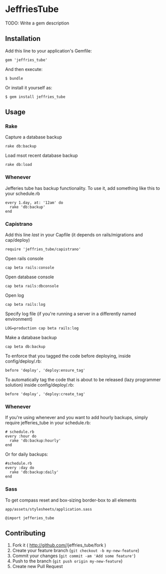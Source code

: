 # JeffriesTube

TODO: Write a gem description

## Installation

Add this line to your application's Gemfile:

    gem 'jeffries_tube'

And then execute:

    $ bundle

Or install it yourself as:

    $ gem install jeffries_tube

## Usage

### Rake
Capture a database backup
```
rake db:backup
```

Load msot recent database backup
```
rake db:load
```

### Whenever
Jefferies tube has backup functionality. To use it, add something like this to your
schedule.rb
```
every 1.day, at: '12am' do
  rake 'db:backup'
end
```

### Capistrano

Add this line *last* in your Capfile (it depends on rails/migrations and cap/deploy)
```
require 'jeffries_tube/capistrano'
```

Open rails console
```
cap beta rails:console
```

Open database console
```
cap beta rails:dbconsole
```

Open log
```
cap beta rails:log
```

Specify log file (if you're running a server in a differently named environment)
```
LOG=production cap beta rails:log
```

Make a database backup
```
cap beta db:backup
```

To enforce that you tagged the code before deploying, inside config/deploy/<stage>.rb:
```
before 'deploy', 'deploy:ensure_tag'
```


To automatically tag the code that is about to be released (lazy programmer solution) inside config/deploy/<stage>.rb:
```
before 'deploy', 'deploy:create_tag'
```


### Whenever

If you're using whenever and you want to add hourly backups, simply require jefferies_tube in your schedule.rb:

    # schedule.rb
    every :hour do
      rake 'db:backup:hourly'
    end

Or for daily backups:

    #schedule.rb
    every :day do
      rake 'db:backup:daily'
    end


### Sass

To get compass reset and box-sizing border-box to all elements

```
app/assets/stylesheets/application.sass

@import jefferies_tube
```

## Contributing

1. Fork it ( http://github.com/<my-github-username>/jeffries_tube/fork )
2. Create your feature branch (`git checkout -b my-new-feature`)
3. Commit your changes (`git commit -am 'Add some feature'`)
4. Push to the branch (`git push origin my-new-feature`)
5. Create new Pull Request
